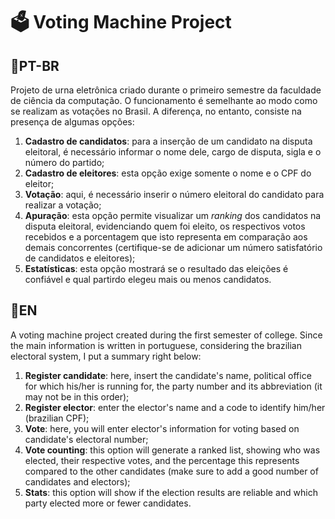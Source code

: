 # 🗳️ Voting Machine Project

## 💬PT-BR 
 
Projeto de urna eletrônica criado durante o primeiro semestre da faculdade de ciência da computação. O funcionamento é semelhante ao modo como se realizam as votações no Brasil. A diferença, no entanto, consiste na presença de algumas opções:
 
 1. **Cadastro de candidatos**: para a inserção de um candidato na disputa eleitoral, é necessário informar o nome dele, cargo de disputa, sigla e o número do partido;
 2. **Cadastro de eleitores**: esta opção exige somente o nome e o CPF do eleitor;
 3. **Votação**: aqui, é necessário inserir o número eleitoral do candidato para realizar a votação;
 4. **Apuração**: esta opção permite visualizar um *ranking* dos candidatos na disputa eleitoral, evidenciando quem foi eleito, os respectivos votos recebidos e a porcentagem que isto representa em comparação aos demais concorrentes (certifique-se de adicionar um número satisfatório de candidatos e eleitores);
 5. **Estatísticas**: esta opção mostrará se o resultado das eleições é confiável e qual partirdo elegeu mais ou menos candidatos.

## 💬EN 

A voting machine project created during the first semester of college. Since the main information is written in portuguese, considering the brazilian electoral system, I put a summary right below:

1. **Register candidate**: here, insert the candidate's name, political office for which his/her is running for, the party number and its abbreviation (it may not be in this order);
2. **Register elector**: enter the elector's name and a code to identify him/her (brazilian CPF);
3. **Vote**: here, you will enter elector's information for voting based on candidate's electoral number;
4. **Vote counting**: this option will generate a ranked list, showing who was elected, their respective votes, and the percentage this represents compared to the other candidates (make sure to add a good number of candidates and electors);
5. **Stats**: this option will show if the election results are reliable and which party elected more or fewer candidates.
